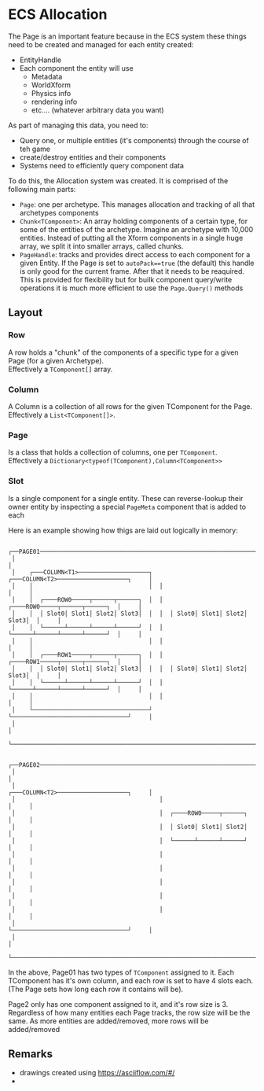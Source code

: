 ﻿# ECS Allocation

The Page is an important feature because in the ECS system these things need to be created and managed for each entity created:
- EntityHandle
- Each component the entity will use
  - Metadata
  - WorldXform
  - Physics info
  - rendering info
  - etc.... (whatever arbitrary data you want)

As part of managing this data, you need to:
- Query one, or multiple entities (it's components) through the course of teh game
- create/destroy entities and their components
- Systems need to efficiently query component data

To do this, the Allocation system was created.  It is comprised of the following main parts:
- `Page`: one per archetype.  This manages allocation and tracking of all that archetypes components  
- `Chunk<TComponent>`: An array holding components of a certain type, for some of the entities of the archetype.  Imagine an archetype with 10,000 entities.  Instead of putting all the Xform components in a single huge array, we split it into smaller arrays, called chunks.  
- `PageHandle`: tracks and provides direct access to each component for a given Entity.  If the Page is set to `autoPack==true` (the default) this handle is only good for the current frame.  After that it needs to be reaquired.  This is provided for flexibility but for builk component query/write operations it is much more efficient to use the `Page.Query()` methods


## Layout

### Row
A row holds a "chunk" of the components of a specific type for a given Page (for a given Archetype).   
Effectively a `TComponent[]` array.


### Column
A Column is a collection of all rows for the given TComponent for the Page.  
Effectively a `List<TComponent[]>`.

### Page 
Is a class that holds a collection of columns, one per `TComponent`.  
Effectively a `Dictionary<typeof(TComponent),Column<TComponent>>`

### Slot
Is a single component for a single entity.  These can reverse-lookup their owner entity by inspecting a special `PageMeta` component that is added to each


Here is an example showing how thigs are laid out logically in memory:


```
 ┌──PAGE01─────────────────────────────────────────────────────────────────────────┐
 │                                                                                 │
 │    ┌───COLUMN<T1>────────────────────┐  ┌───COLUMN<T2>────────────────────┐     │
 │    │                                 │  │                                 │     │
 │    │  ┌────ROW0─────┬──────┬──────┐  │  │  ┌────ROW0─────┬──────┬──────┐  │     │
 │    │  │ Slot0│ Slot1│ Slot2│ Slot3│  │  │  │ Slot0│ Slot1│ Slot2│ Slot3│  │     │
 │    │  └──────┴──────┴──────┴──────┘  │  │  └──────┴──────┴──────┴──────┘  │     │
 │    │                                 │  │                                 │     │
 │    │  ┌────ROW1─────┬──────┬──────┐  │  │  ┌────ROW1─────┬──────┬──────┐  │     │
 │    │  │ Slot0│ Slot1│ Slot2│ Slot3│  │  │  │ Slot0│ Slot1│ Slot2│ Slot3│  │     │
 │    │  └──────┴──────┴──────┴──────┘  │  │  └──────┴──────┴──────┴──────┘  │     │
 │    │                                 │  │                                 │     │
 │    └─────────────────────────────────┘  └─────────────────────────────────┘     │
 │                                                                                 │
 └─────────────────────────────────────────────────────────────────────────────────┘

 ┌──PAGE02─────────────────────────────────────────────────────────────────────────┐
 │                                                                                 │
 │                                         ┌───COLUMN<T2>────────────────────┐     │
 │                                         │                                 │     │
 │                                         │  ┌────ROW0─────┬──────┐         │     │
 │                                         │  │ Slot0│ Slot1│ Slot2│         │     │
 │                                         │  └──────┴──────┴──────┘         │     │
 │                                         │                                 │     │
 │                                         │                                 │     │
 │                                         │                                 │     │
 │                                         │                                 │     │
 │                                         │                                 │     │
 │                                         └─────────────────────────────────┘     │
 │                                                                                 │
 └─────────────────────────────────────────────────────────────────────────────────┘
```

In the above, Page01 has two types of `TComponent` assigned to it.  Each TComponent has it's own column, and each row is set to have 4 slots each.   (The Page sets how long each row it contains will be).

Page2 only has one component assigned to it, and it's row size is 3.  Regardless of how many entities each Page tracks, the row size will be the same.   As more entities are added/removed, more rows will be added/removed







## Remarks

- drawings created using https://asciiflow.com/#/
- 